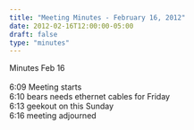 ```yaml
---
title: "Meeting Minutes - February 16, 2012"
date: 2012-02-16T12:00:00-05:00
draft: false
type: "minutes"
---
```


Minutes Feb 16<br />
<br />
6:09 Meeting starts<br />
6:10 bears needs ethernet cables for Friday<br />
6:13 geekout on this Sunday<br />
6:16 meeting adjourned